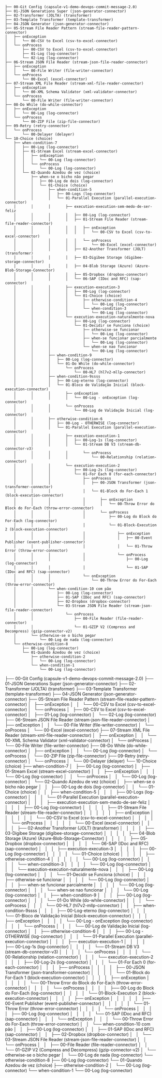 ```
├── 00-Git Config (capsule-v1-demo-devops-commit-message-2.0)
├── 01-JSON Generations Super (json-generator-connector)
├── 02-Transformer (JOLTA) (transformer)
├── 03-Template Transformer (template-transformer)
├── 04-JSON Generator (json-generator-connector)
├── 05-Stream File Reader Pattern (stream-file-reader-pattern-connector)
│   ├── onException
│   │   └── 00-CSV to Excel (csv-to-excel-connector)
│   └── onProcess
│       ├── 00-CSV to Excel (csv-to-excel-connector)
│       ├── 01-Log (log-connector)
│       └── 02-Log (log-connector)
├── 06-Stream JSON File Reader (stream-json-file-reader-connector)
│   ├── onException
│   │   └── 00-File Writer (file-writer-connector)
│   └── onProcess
│       └── 00-Excel (excel-connector)
├── 07-Stream XML File Reader (stream-xml-file-reader-connector)
│   ├── onException
│   │   └── 00-XML Schema Validator (xml-validator-connector)
│   └── onProcess
│       └── 00-File Writer (file-writer-connector)
├── 08-Do While (do-while-connector)
│   ├── onException
│   │   └── 00-Log (log-connector)
│   └── onProcess
│       └── 00-ZIP File (zip-file-connector)
├── 09-Retry (retry-connector)
│   └── onProcess
│       └── 00-Delayer (delayer)
└── 10-Choice (choice)
    ├── when-condition-7
    │   ├── 00-Log (log-connector)
    │   ├── 01-Stream Excel (stream-excel-connector)
    │   │   ├── onException
    │   │   │   └── 00-Log (log-connector)
    │   │   └── onProcess
    │   │       └── 00-Log (log-connector)
    │   └── 02-Quando Azedou de vez (choice)
    │       ├── when-se o bicho não pegar
    │       │   ├── 00-Log de dois (log-connector)
    │       │   └── 01-Choice (choice)
    │       │       ├── when-condition-5
    │       │       │   ├── 00-Logs (log-connector)
    │       │       │   └── 01-Parallel Execution (parallel-execution-connector)
    │       │       │       ├── execution-execution-sem-medo-de-ser-feliz
    │       │       │       │   ├── 00-Log (log-connector)
    │       │       │       │   ├── 01-Stream File Reader (stream-file-reader-connector)
    │       │       │       │   │   ├── onException
    │       │       │       │   │   │   └── 00-CSV to Excel (csv-to-excel-connector)
    │       │       │       │   │   └── onProcess
    │       │       │       │   │       └── 00-Excel (excel-connector)
    │       │       │       │   ├── 02-Another Transformer (JOLT) (transformer)
    │       │       │       │   ├── 03-Digibee Storage (digibee-storage-connector)
    │       │       │       │   ├── 04-Blob Storage (Azure) (Azure-Blob-Storage-Connector)
    │       │       │       │   ├── 05-Dropbox (dropbox-connector)
    │       │       │       │   └── 06-SAP (IDoc and RFC) (sap-connector)
    │       │       │       ├── execution-execution-3
    │       │       │       │   ├── 00-Log (log-connector)
    │       │       │       │   └── 01-Choice (choice)
    │       │       │       │       ├── otherwise-condition-4
    │       │       │       │       │   └── 00-Log (log-connector)
    │       │       │       │       └── when-condition-3
    │       │       │       │           └── 00-Log (log-connector)
    │       │       │       └── execution-execution-naturalmente-nova
    │       │       │           ├── 00-Log (log-connector)
    │       │       │           └── 01-Decidir se Funciona (choice)
    │       │       │               ├── otherwise-se funcionar
    │       │       │               │   └── 00-Log (log-connector)
    │       │       │               ├── when-se funcionar parcialmente
    │       │       │               │   └── 00-Log (log-connector)
    │       │       │               └── when-se nao funcionar
    │       │       │                   └── 00-Log (log-connector)
    │       │       ├── when-condition-9
    │       │       │   ├── 00-Log (log-connector)
    │       │       │   └── 01-Do While (do-while-connector)
    │       │       │       └── onProcess
    │       │       │           └── 00-HL7 (hl7v2-mllp-connector)
    │       │       ├── when-condition-9ssss
    │       │       │   ├── 00-Log-eterno (log-connector)
    │       │       │   └── 01-Bloco de Validação Inicial (block-execution-connector)
    │       │       │       ├── onException
    │       │       │       │   └── 00-Log - onException (log-connector)
    │       │       │       └── onProcess
    │       │       │           └── 00-Log de Validação Inicial (log-connector)
    │       │       ├── otherwise-condition-6
    │       │       │   ├── 00-Log - OTHERWISE (log-connector)
    │       │       │   └── 01-Parallel Execution (parallel-execution-connector)
    │       │       │       ├── execution-execution-1
    │       │       │       │   ├── 00-Log-1s (log-connector)
    │       │       │       │   └── 01-Stream DB V3 (stream-db-connector-v3)
    │       │       │       │       └── onProcess
    │       │       │       │           └── 00-Relationship (relation-connector)
    │       │       │       └── execution-execution-2
    │       │       │           ├── 00-Log-2s (log-connector)
    │       │       │           └── 01-For Each 0 (for-each-connector)
    │       │       │               ├── onProcess
    │       │       │               │   ├── 00-JSON Transformer (json-transformer-connector)
    │       │       │               │   └── 01-Block do For-Each 1 (block-execution-connector)
    │       │       │               │       ├── onException
    │       │       │               │       │   └── 00-Throw Error do Block do For-Each (throw-error-connector)
    │       │       │               │       └── onProcess
    │       │       │               │           ├── 00-Log do Block do For-Each (log-connector)
    │       │       │               │           └── 01-Block-Execution 2 (block-execution-connector)
    │       │       │               │               ├── onException
    │       │       │               │               │   ├── 00-Event Publisher (event-publisher-connector)
    │       │       │               │               │   └── 01-Throw Error (throw-error-connector)
    │       │       │               │               └── onProcess
    │       │       │               │                   ├── 00-Log (log-connector)
    │       │       │               │                   └── 01-SAP (IDoc and RFC) (sap-connector)
    │       │       │               └── onException
    │       │       │                   └── 00-Throw Error do For-Each (throw-error-connector)
    │       │       └── when-condition-10 com pão
    │       │           ├── 00-Log (log-connector)
    │       │           ├── 01-SAP (IDoc and RFC) (sap-connector)
    │       │           ├── 02-Dropbox (dropbox-connector)
    │       │           └── 03-Stream JSON File Reader (stream-json-file-reader-connector)
    │       │               └── onProcess
    │       │                   ├── 00-File Reader (file-reader-connector)
    │       │                   └── 01-GZIP V2 (Compress and Decompress) (gzip-connector-v2)
    │       └── otherwise-se o bicho pegar
    │           └── 00-Log de nada (log-connector)
    └── otherwise-condition-8
        ├── 00-Log (log-connector)
        └── 01-Quando Azedou de vez (choice)
            ├── otherwise-condition-2
            │   └── 00-Log (log-connector)
            └── when-condition-1
                └── 00-Log (log-connector)

```
├── 00-Git Config (capsule-v1-demo-devops-commit-message-2.0)
├── 01-JSON Generations Super (json-generator-connector)
├── 02-Transformer (JOLTA) (transformer)
├── 03-Template Transformer (template-transformer)
├── 04-JSON Generator (json-generator-connector)
├── 05-Stream File Reader Pattern (stream-file-reader-pattern-connector)
│   ├── onException
│   │   └── 00-CSV to Excel (csv-to-excel-connector)
│   └── onProcess
│       ├── 00-CSV to Excel (csv-to-excel-connector)
│       ├── 01-Log (log-connector)
│       └── 02-Log (log-connector)
├── 06-Stream JSON File Reader (stream-json-file-reader-connector)
│   ├── onException
│   │   └── 00-File Writer (file-writer-connector)
│   └── onProcess
│       └── 00-Excel (excel-connector)
├── 07-Stream XML File Reader (stream-xml-file-reader-connector)
│   ├── onException
│   │   └── 00-XML Schema Validator (xml-validator-connector)
│   └── onProcess
│       └── 00-File Writer (file-writer-connector)
├── 08-Do While (do-while-connector)
│   ├── onException
│   │   └── 00-Log (log-connector)
│   └── onProcess
│       └── 00-ZIP File (zip-file-connector)
├── 09-Retry (retry-connector)
│   └── onProcess
│       └── 00-Delayer (delayer)
└── 10-Choice (choice)
    ├── when-condition-7
    │   ├── 00-Log (log-connector)
    │   ├── 01-Stream Excel (stream-excel-connector)
    │   │   ├── onException
    │   │   │   └── 00-Log (log-connector)
    │   │   └── onProcess
    │   │       └── 00-Log (log-connector)
    │   └── 02-Quando Azedou de vez (choice)
    │       ├── when-se o bicho não pegar
    │       │   ├── 00-Log de dois (log-connector)
    │       │   └── 01-Choice (choice)
    │       │       ├── when-condition-5
    │       │       │   ├── 00-Logs (log-connector)
    │       │       │   └── 01-Parallel Execution (parallel-execution-connector)
    │       │       │       ├── execution-execution-sem-medo-de-ser-feliz
    │       │       │       │   ├── 00-Log (log-connector)
    │       │       │       │   ├── 01-Stream File Reader (stream-file-reader-connector)
    │       │       │       │   │   ├── onException
    │       │       │       │   │   │   └── 00-CSV to Excel (csv-to-excel-connector)
    │       │       │       │   │   └── onProcess
    │       │       │       │   │       └── 00-Excel (excel-connector)
    │       │       │       │   ├── 02-Another Transformer (JOLT) (transformer)
    │       │       │       │   ├── 03-Digibee Storage (digibee-storage-connector)
    │       │       │       │   ├── 04-Blob Storage (Azure) (Azure-Blob-Storage-Connector)
    │       │       │       │   ├── 05-Dropbox (dropbox-connector)
    │       │       │       │   └── 06-SAP (IDoc and RFC) (sap-connector)
    │       │       │       ├── execution-execution-3
    │       │       │       │   ├── 00-Log (log-connector)
    │       │       │       │   └── 01-Choice (choice)
    │       │       │       │       ├── otherwise-condition-4
    │       │       │       │       │   └── 00-Log (log-connector)
    │       │       │       │       └── when-condition-3
    │       │       │       │           └── 00-Log (log-connector)
    │       │       │       └── execution-execution-naturalmente-nova
    │       │       │           ├── 00-Log (log-connector)
    │       │       │           └── 01-Decidir se Funciona (choice)
    │       │       │               ├── otherwise-se funcionar
    │       │       │               │   └── 00-Log (log-connector)
    │       │       │               ├── when-se funcionar parcialmente
    │       │       │               │   └── 00-Log (log-connector)
    │       │       │               └── when-se nao funcionar
    │       │       │                   └── 00-Log (log-connector)
    │       │       ├── when-condition-9
    │       │       │   ├── 00-Log (log-connector)
    │       │       │   └── 01-Do While (do-while-connector)
    │       │       │       └── onProcess
    │       │       │           └── 00-HL7 (hl7v2-mllp-connector)
    │       │       ├── when-condition-9ssss
    │       │       │   ├── 00-Log-eterno (log-connector)
    │       │       │   └── 01-Bloco de Validação Inicial (block-execution-connector)
    │       │       │       ├── onException
    │       │       │       │   └── 00-Log - onException (log-connector)
    │       │       │       └── onProcess
    │       │       │           └── 00-Log de Validação Inicial (log-connector)
    │       │       ├── otherwise-condition-6
    │       │       │   ├── 00-Log - OTHERWISE (log-connector)
    │       │       │   └── 01-Parallel Execution (parallel-execution-connector)
    │       │       │       ├── execution-execution-1
    │       │       │       │   ├── 00-Log-1s (log-connector)
    │       │       │       │   └── 01-Stream DB V3 (stream-db-connector-v3)
    │       │       │       │       └── onProcess
    │       │       │       │           └── 00-Relationship (relation-connector)
    │       │       │       └── execution-execution-2
    │       │       │           ├── 00-Log-2s (log-connector)
    │       │       │           └── 01-For Each 0 (for-each-connector)
    │       │       │               ├── onProcess
    │       │       │               │   ├── 00-JSON Transformer (json-transformer-connector)
    │       │       │               │   └── 01-Block do For-Each 1 (block-execution-connector)
    │       │       │               │       ├── onException
    │       │       │               │       │   └── 00-Throw Error do Block do For-Each (throw-error-connector)
    │       │       │               │       └── onProcess
    │       │       │               │           ├── 00-Log do Block do For-Each (log-connector)
    │       │       │               │           └── 01-Block-Execution 2 (block-execution-connector)
    │       │       │               │               ├── onException
    │       │       │               │               │   ├── 00-Event Publisher (event-publisher-connector)
    │       │       │               │               │   └── 01-Throw Error (throw-error-connector)
    │       │       │               │               └── onProcess
    │       │       │               │                   ├── 00-Log (log-connector)
    │       │       │               │                   └── 01-SAP (IDoc and RFC) (sap-connector)
    │       │       │               └── onException
    │       │       │                   └── 00-Throw Error do For-Each (throw-error-connector)
    │       │       └── when-condition-10 com pão
    │       │           ├── 00-Log (log-connector)
    │       │           ├── 01-SAP (IDoc and RFC) (sap-connector)
    │       │           ├── 02-Dropbox (dropbox-connector)
    │       │           └── 03-Stream JSON File Reader (stream-json-file-reader-connector)
    │       │               └── onProcess
    │       │                   ├── 00-File Reader (file-reader-connector)
    │       │                   └── 01-GZIP V2 (Compress and Decompress) (gzip-connector-v2)
    │       └── otherwise-se o bicho pegar
    │           └── 00-Log de nada (log-connector)
    └── otherwise-condition-8
        ├── 00-Log (log-connector)
        └── 01-Quando Azedou de vez (choice)
            ├── otherwise-condition-2
            │   └── 00-Log (log-connector)
            └── when-condition-1
                └── 00-Log (log-connector)

